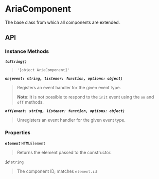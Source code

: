 AriaComponent
=============

The base class from which all components are extended.

## API

### Instance Methods

_**`toString()`**_  
> `'[object AriaComponent]'`

_**`on(event: string, listener: function, options: object)`**_  
> Registers an event handler for the given event type.  
>
> **Note**: It is not possible to respond to the `init` event using the `on` and `off` methods.

_**`off(event: string, listener: function, options: object)`**_  
> Unregisters an event handler for the given event type.

### Properties

_**`element`**_ `HTMLElement`  
> Returns the element passed to the constructor.

_**`id`**_ `string`  
> The component ID; matches `element.id`
